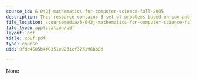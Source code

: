 ```yaml
---
course_id: 6-042j-mathematics-for-computer-science-fall-2005
description: This resource contains 3 set of problems based on sum and series II.
file_location: /coursemedia/6-042j-mathematics-for-computer-science-fall-2005/9fdb4505b4f0351e9231cf323296bb0d_cp8f.pdf
file_type: application/pdf
layout: pdf
title: cp8f.pdf
type: course
uid: 9fdb4505b4f0351e9231cf323296bb0d

---
```

None